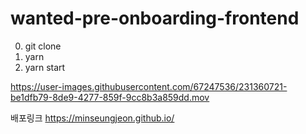 # wanted-pre-onboarding-frontend
 
0. git clone
1. yarn
2. yarn start



https://user-images.githubusercontent.com/67247536/231360721-be1dfb79-8de9-4277-859f-9cc8b3a859dd.mov


배포링크
https://minseungjeon.github.io/
